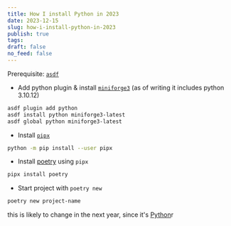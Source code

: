 ```yaml
---
title: How I install Python in 2023
date: 2023-12-15
slug: how-i-install-python-in-2023
publish: true
tags: 
draft: false
no_feed: false
---
```

Prerequisite: [`asdf`](asdf%20-%20The%20Ultimate%20Version%20Manager.md)

- Add python plugin & install [`miniforge3`](https://conda-forge.org/miniforge) (as of writing it includes python 3.10.12)

```bash
asdf plugin add python
asdf install python miniforge3-latest
asdf global python miniforge3-latest
```

- Install [`pipx`](pipx.pypa.io)

```bash
python -m pip install --user pipx
```

- Install [poetry](https://python-poetry.org) using `pipx`

```bash
pipx install poetry
```

- Start project with `poetry new`

```bash
poetry new project-name
```

this is likely to change in the next year, since it's [Python](https://xkcd.com/1987)r